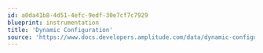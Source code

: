 ```yaml
---
id: a0da41b8-4d51-4efc-9edf-30e7cf7c7929
blueprint: instrumentation
title: 'Dynamic Configuration'
source: 'https://www.docs.developers.amplitude.com/data/dynamic-configuration/'
---
```

